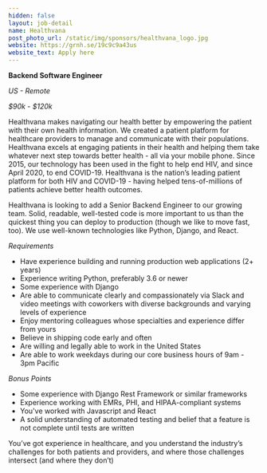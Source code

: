```yaml
---
hidden: false
layout: job-detail
name: Healthvana
post_photo_url: /static/img/sponsors/healthvana_logo.jpg
website: https://grnh.se/19c9c9a43us
website_text: Apply here
---
```


**Backend Software Engineer**

*US - Remote*

*$90k - $120k*

Healthvana makes navigating our health better by empowering the patient with their own health information. We created a patient platform for healthcare providers to manage and communicate with their populations. Healthvana excels at engaging patients in their health and helping them take whatever next step towards better health - all via your mobile phone.
Since 2015, our technology has been used in the fight to help end HIV, and since April 2020, to end COVID-19. Healthvana is the nation’s leading patient platform for both HIV and COVID-19 - having helped tens-of-millions of patients achieve better health outcomes.

Healthvana is looking to add a Senior Backend Engineer to our growing team. Solid, readable, well-tested code is more important to us than the quickest thing you can deploy to production (though we like to move fast, too). We use well-known technologies like Python, Django, and React.

*Requirements*
- Have experience building and running production web applications (2+ years)
- Experience writing Python, preferably 3.6 or newer
- Some experience with Django
- Are able to communicate clearly and compassionately via Slack and video meetings with coworkers with diverse backgrounds and varying levels of experience
- Enjoy mentoring colleagues whose specialties and experience differ from yours
- Believe in shipping code early and often
- Are willing and legally able to work in the United States
- Are able to work weekdays during our core business hours of 9am - 3pm Pacific

*Bonus Points*
- Some experience with Django Rest Framework or similar frameworks
- Experience working with EMRs, PHI, and HIPAA-compliant systems
- You've worked with Javascript and React
- A solid understanding of automated testing and belief that a feature is not complete until tests are written

You’ve got experience in healthcare, and you understand the industry’s challenges for both patients and providers, and where those challenges intersect (and where they don’t)
